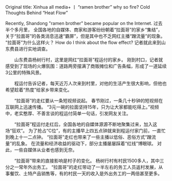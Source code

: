 Original title: Xinhua all media+ 丨 “ramen brother” why so fire? Cold Thoughts Behind “Heat Flow”

  Recently, Shandong "ramen brother" became popular on the Internet. 过去半个多月里， 全国各地的自媒体、商家和游客纷纷朝着“拉面哥”的家乡“集结”，关于“拉面哥”的各类消息迅速“霸屏”，但是其中也不乏网红主播“蹭流量”的现象。 “拉面哥”为什么这样火？ How do I think about the flow effect? 记者就此来到山东费县进行实地调查。

　　山东费县杨树行村，这里是网红“拉面哥”程运付的家乡。 刚到村口，记者就感受到了现场的火爆氛围：道路两旁摆满了商贩摊位和广告条幅，形成了一道延续3公里的特殊风景。

　　程运付告诉记者，每天近万人次来到村里，对他的生活产生很大影响，但他也希望趁着“热度”给家乡带来变化。

　　“拉面哥”的走红要从一条短视频说起。 春节刚过，一条几十秒钟的短视频在互联网上迅速传播。 “3元一碗的拉面坚持15年，只为让大家都能吃得上。”视频中，老实憨厚、不善言谈的程运付简单一句话，引发网友关注。

　　“拉面哥”程运付走红后，全国各地的自媒体源源不断地聚集过来，加入这场“狂欢”。 为了抢占“C位”，有的主播早上四五点钟就来到程运付家门前，一直忙到晚上十一二点钟。 “拉面哥”走红也带来了一些主播以低俗、恶俗方式“蹭流量”的乱象。 在流量和经济收益的驱动下，部分主播屡屡踩着“红线”博眼球。 对此，一些自媒体从业者也感到无奈。

　　“拉面哥”带来的直接影响是村子的变化。 杨树行村有村民1500多人，其中三分之一常年外出务工。 “拉面哥”的走红带动了一半左右的务工人员返村发展，从事餐饮、土特产品销售等，有的村民一天的收入是外出务工的一两倍甚至更多。
